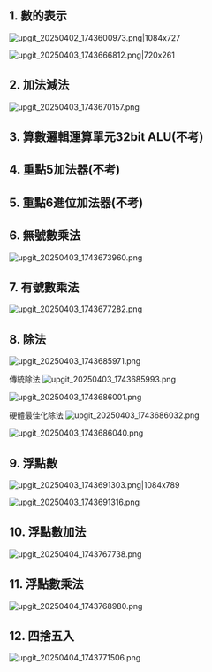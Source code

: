## 1. 數的表示 

![upgit_20250402_1743600973.png|1084x727](https://raw.githubusercontent.com/kcwc1029/obsidian-upgit-image/main/2025/04/upgit_20250402_1743600973.png)

![upgit_20250403_1743666812.png|720x261](https://raw.githubusercontent.com/kcwc1029/obsidian-upgit-image/main/2025/04/upgit_20250403_1743666812.png)

## 2. 加法減法
![upgit_20250403_1743670157.png](https://raw.githubusercontent.com/kcwc1029/obsidian-upgit-image/main/2025/04/upgit_20250403_1743670157.png)


## 3. 算數邏輯運算單元32bit ALU(不考)

## 4. 重點5加法器(不考)
## 5. 重點6進位加法器(不考)


## 6. 無號數乘法
![upgit_20250403_1743673960.png](https://raw.githubusercontent.com/kcwc1029/obsidian-upgit-image/main/2025/04/upgit_20250403_1743673960.png)


## 7. 有號數乘法

![upgit_20250403_1743677282.png](https://raw.githubusercontent.com/kcwc1029/obsidian-upgit-image/main/2025/04/upgit_20250403_1743677282.png)

## 8. 除法

![upgit_20250403_1743685971.png](https://raw.githubusercontent.com/kcwc1029/obsidian-upgit-image/main/2025/04/upgit_20250403_1743685971.png)

傳統除法
![upgit_20250403_1743685993.png](https://raw.githubusercontent.com/kcwc1029/obsidian-upgit-image/main/2025/04/upgit_20250403_1743685993.png)

![upgit_20250403_1743686001.png](https://raw.githubusercontent.com/kcwc1029/obsidian-upgit-image/main/2025/04/upgit_20250403_1743686001.png)


硬體最佳化除法
![upgit_20250403_1743686032.png](https://raw.githubusercontent.com/kcwc1029/obsidian-upgit-image/main/2025/04/upgit_20250403_1743686032.png)

![upgit_20250403_1743686040.png](https://raw.githubusercontent.com/kcwc1029/obsidian-upgit-image/main/2025/04/upgit_20250403_1743686040.png)

## 9. 浮點數

![upgit_20250403_1743691303.png|1084x789](https://raw.githubusercontent.com/kcwc1029/obsidian-upgit-image/main/2025/04/upgit_20250403_1743691303.png)

![upgit_20250403_1743691316.png](https://raw.githubusercontent.com/kcwc1029/obsidian-upgit-image/main/2025/04/upgit_20250403_1743691316.png)


## 10. 浮點數加法

![upgit_20250404_1743767738.png](https://raw.githubusercontent.com/kcwc1029/obsidian-upgit-image/main/2025/04/upgit_20250404_1743767738.png)


## 11. 浮點數乘法
![upgit_20250404_1743768980.png](https://raw.githubusercontent.com/kcwc1029/obsidian-upgit-image/main/2025/04/upgit_20250404_1743768980.png)

## 12. 四捨五入
![upgit_20250404_1743771506.png](https://raw.githubusercontent.com/kcwc1029/obsidian-upgit-image/main/2025/04/upgit_20250404_1743771506.png)
